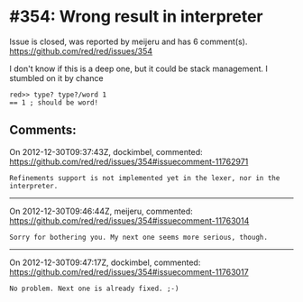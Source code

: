 
#354: Wrong result in interpreter
================================================================================
Issue is closed, was reported by meijeru and has 6 comment(s).
<https://github.com/red/red/issues/354>

I don't know if this is a deep one, but it could be stack management. I stumbled on it by chance

```
red>> type? type?/word 1
== 1 ; should be word!
```



Comments:
--------------------------------------------------------------------------------

On 2012-12-30T09:37:43Z, dockimbel, commented:
<https://github.com/red/red/issues/354#issuecomment-11762971>

    Refinements support is not implemented yet in the lexer, nor in the interpreter.

--------------------------------------------------------------------------------

On 2012-12-30T09:46:44Z, meijeru, commented:
<https://github.com/red/red/issues/354#issuecomment-11763014>

    Sorry for bothering you. My next one seems more serious, though.

--------------------------------------------------------------------------------

On 2012-12-30T09:47:17Z, dockimbel, commented:
<https://github.com/red/red/issues/354#issuecomment-11763017>

    No problem. Next one is already fixed. ;-)

